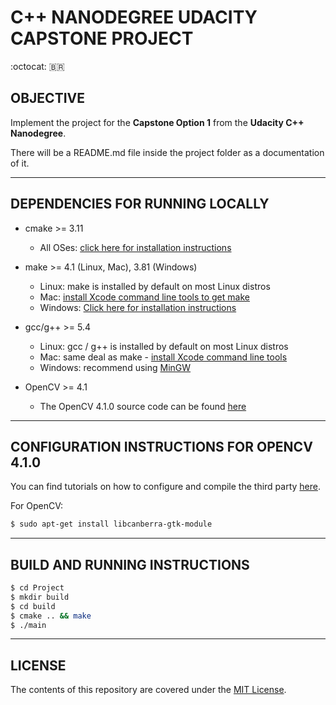 # C++ NANODEGREE UDACITY CAPSTONE PROJECT

:octocat: <span>&#x1f1e7;&#x1f1f7;</span>

## OBJECTIVE

Implement the project for the **Capstone Option 1** from the **Udacity C++ Nanodegree**.

There will be a README.md file inside the project folder as a documentation of it.

---

## DEPENDENCIES FOR RUNNING LOCALLY

* cmake >= 3.11
  * All OSes: [click here for installation instructions](https://cmake.org/install/)

* make >= 4.1 (Linux, Mac), 3.81 (Windows)
  * Linux: make is installed by default on most Linux distros
  * Mac: [install Xcode command line tools to get make](https://developer.apple.com/xcode/features/)
  * Windows: [Click here for installation instructions](http://gnuwin32.sourceforge.net/packages/make.htm)

* gcc/g++ >= 5.4
  * Linux: gcc / g++ is installed by default on most Linux distros
  * Mac: same deal as make - [install Xcode command line tools](https://developer.apple.com/xcode/features/)
  * Windows: recommend using [MinGW](http://www.mingw.org/)

* OpenCV >= 4.1
  * The OpenCV 4.1.0 source code can be found [here](https://github.com/opencv/opencv/tree/4.1.0)

---

## CONFIGURATION INSTRUCTIONS FOR OPENCV 4.1.0

<!-- There is no need to configure third parties for this project. -->

You can find tutorials on how to configure and compile the third party [here](https://docs.opencv.org/4.1.0/df/d65/tutorial_table_of_content_introduction.html).

For OpenCV:

```bash
$ sudo apt-get install libcanberra-gtk-module
```

---

## BUILD AND RUNNING INSTRUCTIONS

```bash
$ cd Project
$ mkdir build
$ cd build
$ cmake .. && make
$ ./main
```

---

## LICENSE

The contents of this repository are covered under the [MIT License](LICENSE).





